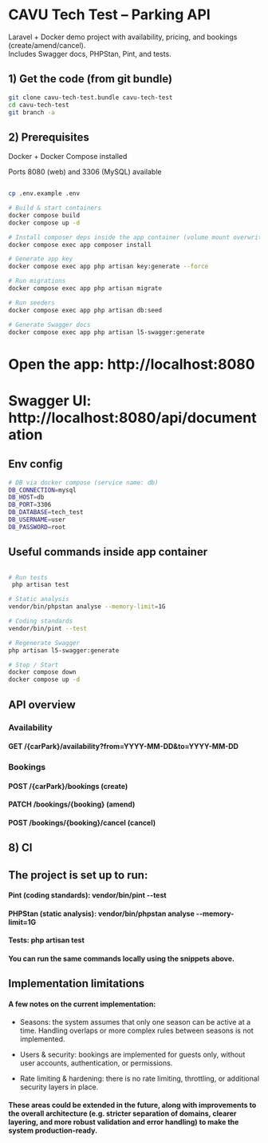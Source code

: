 # CAVU Tech Test – Parking API

Laravel + Docker demo project with availability, pricing, and bookings (create/amend/cancel).  
Includes Swagger docs, PHPStan, Pint, and tests.

## 1) Get the code (from git bundle)

```bash
git clone cavu-tech-test.bundle cavu-tech-test
cd cavu-tech-test
git branch -a
```

## 2) Prerequisites

Docker + Docker Compose installed

Ports 8080 (web) and 3306 (MySQL) available

```bash

cp .env.example .env

# Build & start containers
docker compose build
docker compose up -d

# Install composer deps inside the app container (volume mount overwrites vendor)
docker compose exec app composer install

# Generate app key
docker compose exec app php artisan key:generate --force

# Run migrations
docker compose exec app php artisan migrate

# Run seeders
docker compose exec app php artisan db:seed

# Generate Swagger docs
docker compose exec app php artisan l5-swagger:generate
```

# Open the app: http://localhost:8080

# Swagger UI: http://localhost:8080/api/documentation

## Env config

```bash
# DB via docker compose (service name: db)
DB_CONNECTION=mysql
DB_HOST=db
DB_PORT=3306
DB_DATABASE=tech_test
DB_USERNAME=user
DB_PASSWORD=root
```

## Useful commands inside app container

```bash

# Run tests
 php artisan test

# Static analysis
vendor/bin/phpstan analyse --memory-limit=1G

# Coding standards
vendor/bin/pint --test

# Regenerate Swagger
php artisan l5-swagger:generate

# Stop / Start
docker compose down
docker compose up -d
```

## API overview

### Availability

#### GET /{carPark}/availability?from=YYYY-MM-DD&to=YYYY-MM-DD

### Bookings

#### POST /{carPark}/bookings (create)

#### PATCH /bookings/{booking} (amend)

#### POST /bookings/{booking}/cancel (cancel)

## 8) CI

## The project is set up to run:

#### Pint (coding standards): vendor/bin/pint --test

#### PHPStan (static analysis): vendor/bin/phpstan analyse --memory-limit=1G

#### Tests: php artisan test

#### You can run the same commands locally using the snippets above.

## Implementation limitations

#### A few notes on the current implementation:

-   Seasons: the system assumes that only one season can be active at a time. Handling overlaps or more complex rules between seasons is not implemented.

-   Users & security: bookings are implemented for guests only, without user accounts, authentication, or permissions.

-   Rate limiting & hardening: there is no rate limiting, throttling, or additional security layers in place.

#### These areas could be extended in the future, along with improvements to the overall architecture (e.g. stricter separation of domains, clearer layering, and more robust validation and error handling) to make the system production-ready.
